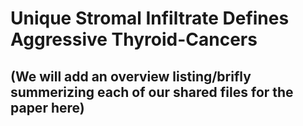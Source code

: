 # Unique Stromal Infiltrate Defines Aggressive Thyroid-Cancers

## (We will add an overview listing/brifly summerizing each of our shared files for the paper here)
